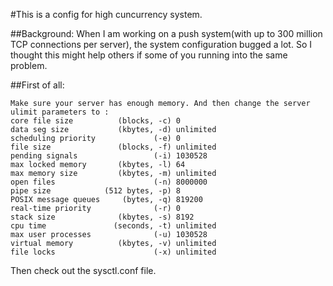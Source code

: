 #This is a config for high cuncurrency system.

##Background:
When I am working on a push system(with up to 300 million TCP connections per server), the system configuration bugged a lot. So I thought this might
help others if some of you running into the same problem.

##First of all:
```
Make sure your server has enough memory. And then change the server ulimit parameters to :
core file size          (blocks, -c) 0
data seg size           (kbytes, -d) unlimited
scheduling priority             (-e) 0
file size               (blocks, -f) unlimited
pending signals                 (-i) 1030528
max locked memory       (kbytes, -l) 64
max memory size         (kbytes, -m) unlimited
open files                      (-n) 8000000
pipe size            (512 bytes, -p) 8
POSIX message queues     (bytes, -q) 819200
real-time priority              (-r) 0
stack size              (kbytes, -s) 8192
cpu time               (seconds, -t) unlimited
max user processes              (-u) 1030528
virtual memory          (kbytes, -v) unlimited
file locks                      (-x) unlimited
```

Then check out the sysctl.conf file.

